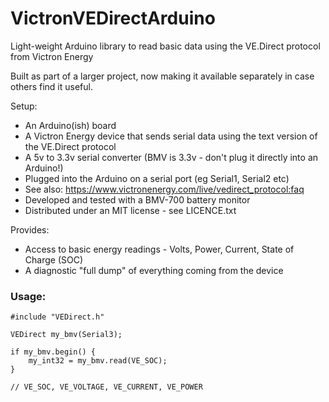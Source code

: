# VictronVEDirectArduino
Light-weight Arduino library to read basic data using the VE.Direct protocol from Victron Energy

Built as part of a larger project, now making it available separately in case others find it useful.

Setup:
 - An Arduino(ish) board 
 - A Victron Energy device that sends serial data using the text version of the VE.Direct protocol
 - A 5v to 3.3v serial converter (BMV is 3.3v - don't plug it directly into an Arduino!)
 - Plugged into the Arduino on a serial port (eg Serial1, Serial2 etc)
 - See also: https://www.victronenergy.com/live/vedirect_protocol:faq
 - Developed and tested with a BMV-700 battery monitor
 - Distributed under an MIT license - see LICENCE.txt

Provides:
 - Access to basic energy readings - Volts, Power, Current, State of Charge (SOC)
 - A diagnostic "full dump" of everything coming from the device  

### Usage:
    #include "VEDirect.h"
    
    VEDirect my_bmv(Serial3);
    
    if my_bmv.begin() {
        my_int32 = my_bmv.read(VE_SOC);
    }
    
    // VE_SOC, VE_VOLTAGE, VE_CURRENT, VE_POWER

